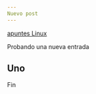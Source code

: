 ```yaml
---
Nuevo post
---
```


[apuntes Linux](profesorjoaquinfp/SOM/linux-1/linux.md)


Probando una nueva entrada

## Uno ##
Fin
